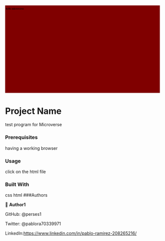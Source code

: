 ![Alt text](app_screenshot.png)
# Project Name
test program for Microverse

### Prerequisites
having a working browser
### Usage
click on the html file

### Built With
css
html
###Authors

👤 **Author1**

GitHub: @perses1

Twitter: @pablora70339971

LinkedIn:https://www.linkedin.com/in/pablo-ramirez-208265216/
